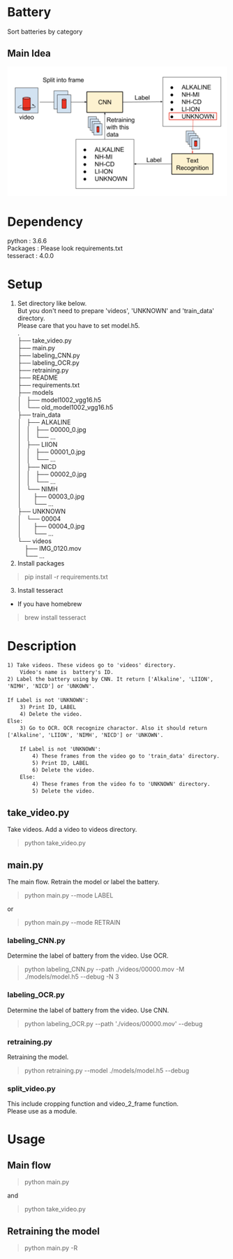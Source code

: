 # Battery
Sort batteries by category


## Main Idea
![summary](https://github.com/emi-cd/category_recognize/blob/img/imgs/flow.png?raw=true)


# Dependency
python : 3.6.6  
Packages : Please look requirements.txt  
tesseract : 4.0.0


# Setup
1) Set directory like below.  
But you don't need to prepare 'videos', 'UNKNOWN' and 'train_data' directory.  
Please care that you have to set model.h5.  
.  
├── take_video.py  
├── main.py  
├── labeling_CNN.py  
├── labeling_OCR.py   
├── retraining.py  
├── README  
├── requirements.txt  
├── models  
│   ├── model1002_vgg16.h5  
│   └── old_model1002_vgg16.h5  
├── train_data  
│   ├── ALKALINE  
│   │   ├── 00000_0.jpg  
│   │   └── ...  
│   ├── LIION  
│   │   ├── 00001_0.jpg  
│   │   └── ...  
│   ├── NICD  
│   │   ├── 00002_0.jpg  
│   │   └── ...  
│   └── NIMH  
│       ├── 00003_0.jpg  
│       └── ...  
├── UNKNOWN  
│   └── 00004  
│       ├── 00004_0.jpg  
│       └── ...  
└── videos  
    ├── IMG_0120.mov  
    └── ...  
2) Install packages  
> pip install -r requirements.txt  
3) Install tesseract  
- If you have homebrew  
> brew install tesseract  


# Description
	1) Take videos. These videos go to 'videos' directory.  
		Video's name is  battery's ID.  
	2) Label the battery using by CNN. It return ['Alkaline', 'LIION', 'NIMH', 'NICD'] or 'UNKOWN'.  

	If Label is not 'UNKNOWN':  
		3) Print ID, LABEL  
		4) Delete the video.  
	Else:  
		3) Go to OCR. OCR recognize charactor. Also it should return ['Alkaline', 'LIION', 'NIMH', 'NICD'] or 'UNKOWN'.

		If Label is not 'UNKNOWN':  
			4) These frames from the video go to 'train_data' directory.  
			5) Print ID, LABEL  
			6) Delete the video.  
		Else:  
			4) These frames from the video fo to 'UNKNOWN' directory.  
			5) Delete the video.  


## take_video.py  
Take videos. Add a video to videos directory.  
> python take_video.py
## main.py  
The main flow.  Retrain the model or label the battery.
> python main.py --mode LABEL  

or  
> python main.py --mode RETRAIN
### labeling_CNN.py  
Determine the label of battery from the video. Use OCR.  
> python labeling_CNN.py --path ./videos/00000.mov -M ./models/model.h5 --debug -N 3
### labeling_OCR.py  
Determine the label of battery from the video. Use CNN.  
> python labeling_OCR.py --path './videos/00000.mov' --debug
### retraining.py  
Retraining the model.
> python retraining.py --model ./models/model.h5 --debug
### split_video.py  
This include cropping function and video_2_frame function.  
Please use as a module.


# Usage
## Main flow
> python main.py  

and  
> python take_video.py

## Retraining the model
> python main.py -R
